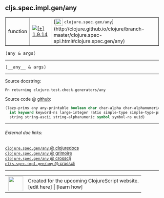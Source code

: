 ## cljs.spec.impl.gen/any



 <table border="1">
<tr>
<td>function</td>
<td><a href="https://github.com/cljsinfo/cljs-api-docs/tree/1.9.14"><img valign="middle" alt="[+] 1.9.14" title="Added in 1.9.14" src="https://img.shields.io/badge/+-1.9.14-lightgrey.svg"></a> </td>
<td>
[<img height="24px" valign="middle" src="http://i.imgur.com/1GjPKvB.png"> <samp>clojure.spec.gen/any</samp>](http://clojure.github.io/clojure/branch-master/clojure.spec-api.html#clojure.spec.gen/any)
</td>
</tr>
</table>

<samp>(any & args)</samp><br>

---

 <samp>
(__any__ & args)<br>
</samp>

---





Source docstring:

```
Fn returning clojure.test.check.generators/any
```


Source code @ [github]():

```clj
(lazy-prims any any-printable boolean char char-alpha char-alphanumeric char-ascii double
  int keyword keyword-ns large-integer ratio simple-type simple-type-printable
  string string-ascii string-alphanumeric symbol symbol-ns uuid)
```

<!--
Repo - tag - source tree - lines:

 <pre>

</pre>

-->

---



###### External doc links:

[`clojure.spec.gen/any` @ clojuredocs](http://clojuredocs.org/clojure.spec.gen/any)<br>
[`clojure.spec.gen/any` @ grimoire](http://conj.io/store/v1/org.clojure/clojure/1.7.0-beta3/clj/clojure.spec.gen/any/)<br>
[`clojure.spec.gen/any` @ crossclj](http://crossclj.info/fun/clojure.spec.gen/any.html)<br>
[`cljs.spec.impl.gen/any` @ crossclj](http://crossclj.info/fun/cljs.spec.impl.gen.cljs/any.html)<br>

---

 <table>
<tr><td>
<img valign="middle" align="right" width="48px" src="http://i.imgur.com/Hi20huC.png">
</td><td>
Created for the upcoming ClojureScript website.<br>
[edit here] | [learn how]
</td></tr></table>

[edit here]:https://github.com/cljsinfo/cljs-api-docs/blob/master/cljsdoc/cljs.spec.impl.gen/any.cljsdoc
[learn how]:https://github.com/cljsinfo/cljs-api-docs/wiki/cljsdoc-files

<!--

This information was too distracting to show to readers, but I'll leave it
commented here since it is helpful to:

- pretty-print the data used to generate this document
- and show how to retrieve that data



The API data for this symbol:

```clj
{:ns "cljs.spec.impl.gen",
 :name "any",
 :signature ["[& args]"],
 :name-encode "any",
 :history [["+" "1.9.14"]],
 :type "function",
 :clj-equiv {:full-name "clojure.spec.gen/any",
             :url "http://clojure.github.io/clojure/branch-master/clojure.spec-api.html#clojure.spec.gen/any"},
 :full-name-encode "cljs.spec.impl.gen/any",
 :source {:code "(lazy-prims any any-printable boolean char char-alpha char-alphanumeric char-ascii double\n  int keyword keyword-ns large-integer ratio simple-type simple-type-printable\n  string string-ascii string-alphanumeric symbol symbol-ns uuid)",
          :title "Source code",
          :repo "clojurescript",
          :tag "r1.9.14",
          :filename "src/main/cljs/cljs/spec/impl/gen.cljs",
          :lines [72 74],
          :url "https://github.com/clojure/clojurescript/blob/r1.9.14/src/main/cljs/cljs/spec/impl/gen.cljs#L72-L74"},
 :usage ["(any & args)"],
 :full-name "cljs.spec.impl.gen/any",
 :docstring "Fn returning clojure.test.check.generators/any",
 :cljsdoc-url "https://github.com/cljsinfo/cljs-api-docs/blob/master/cljsdoc/cljs.spec.impl.gen/any.cljsdoc"}

```

Retrieve the API data for this symbol:

```clj
;; from Clojure REPL
(require '[clojure.edn :as edn])
(-> (slurp "https://raw.githubusercontent.com/cljsinfo/cljs-api-docs/catalog/cljs-api.edn")
    (edn/read-string)
    (get-in [:symbols "cljs.spec.impl.gen/any"]))
```

-->
